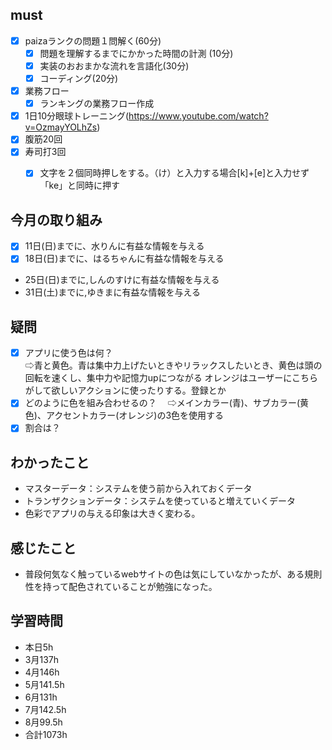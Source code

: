
## must
- [x] paizaランクの問題１問解く(60分)
  - [x] 問題を理解するまでにかかった時間の計測 (10分)
  - [x] 実装のおおまかな流れを言語化(30分)
  - [x] コーディング(20分)

- [x] 業務フロー   
  - [x] ランキングの業務フロー作成
- [x] 1日10分眼球トレーニング(https://www.youtube.com/watch?v=OzmayYOLhZs)
- [x] 腹筋20回
- [x] 寿司打3回
  - [x] 文字を２個同時押しをする。（け）と入力する場合[k]+[e]と入力せず「ke」と同時に押す
     

     
## 今月の取り組み
- [x] 11日(日)までに、水りんに有益な情報を与える
- [x] 18日(日)までに、はるちゃんに有益な情報を与える　
- 25日(日)までに,しんのすけに有益な情報を与える
- 31日(土)までに,ゆきまに有益な情報を与える



## 疑問
- [x] アプリに使う色は何？   
  ⇨青と黄色。青は集中力上げたいときやリラックスしたいとき、黄色は頭の回転を速くし、集中力や記憶力upにつながる
  オレンジはユーザーにこちらがして欲しいアクションに使ったりする。登録とか   
- [x] どのように色を組み合わせるの？
 　⇨メインカラー(青)、サブカラー(黄色)、アクセントカラー(オレンジ)の3色を使用する
- [x] 割合は？   

## わかったこと
- マスターデータ：システムを使う前から入れておくデータ
- トランザクションデータ：システムを使っていると増えていくデータ
- 色彩でアプリの与える印象は大きく変わる。
  
## 感じたこと
- 普段何気なく触っているwebサイトの色は気にしていなかったが、ある規則性を持って配色されていることが勉強になった。


## 学習時間
  - 本日5h
  - 3月137h
  - 4月146h
  - 5月141.5h
  - 6月131h
  - 7月142.5h
  - 8月99.5h
  - 合計1073h
    




